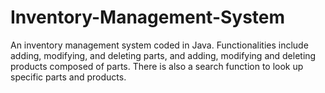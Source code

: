 # Inventory-Management-System
An inventory management system coded in Java. Functionalities include adding, modifying, and deleting parts, and adding, modifying and deleting products composed of parts. There is also a search function to look up specific parts and products. 
